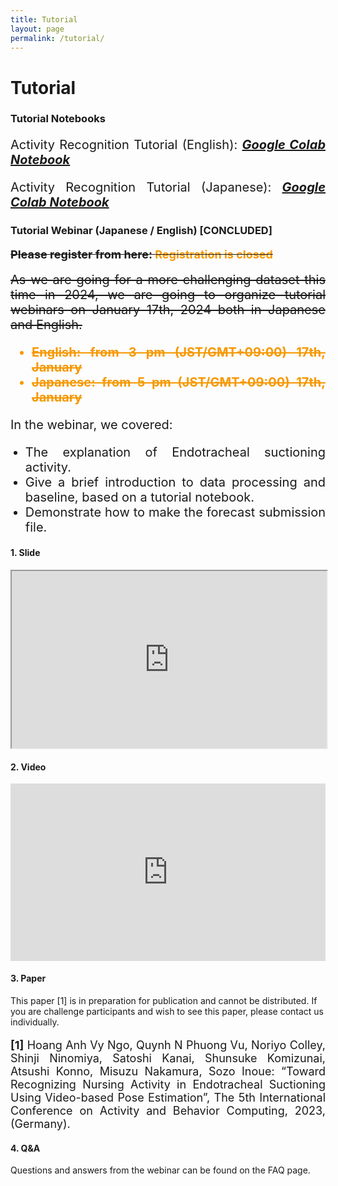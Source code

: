 ```yaml
---
title: Tutorial
layout: page
permalink: /tutorial/
---
```


<h1><strong>Tutorial</strong></h1>

<h3><strong>Tutorial Notebooks</strong></h3>
<p style="font-size:20px" align="justify">Activity Recognition Tutorial (English): 
    <em>
        <span style="color: #f69801">
            <a href="https://colab.research.google.com/drive/1ZINzt5hHXcuXYo3lM5RZ7lSJCnAtGSsP?usp=sharing">
                <strong>Google Colab Notebook</strong>
            </a>
        </span>
    </em>
</p>
<p style="font-size:20px" align="justify">Activity Recognition Tutorial (Japanese): 
    <em>
        <span style="color: #f69801">
            <a href="https://colab.research.google.com/drive/1a_8k9gG6F7Lda4Nwackp-Xt-ToUPdL8p?usp=sharing">
                <strong>Google Colab Notebook</strong>
            </a>
        </span>
    </em>
</p>

<h3><strong>Tutorial Webinar (Japanese / English) [CONCLUDED]</strong></h3>
<p style="font-size:18px" align="justify"><s><strong>Please register from here: <span style="color: #f69801">Registration is closed</span></strong></s></p>
<div style="font-size:20px" align="justify">
    <s>
        As we are going for a more challenging dataset this time in 2024, we are going to organize tutorial webinars on January 17th, 2024 both in Japanese and English.
    </s>
    <ul style="color: #f69801; font-weight: bold;">
      <li><del>English: from 3 pm (JST/GMT+09:00) 17th, January</del></li>
      <li><del>Japanese: from 5 pm (JST/GMT+09:00) 17th, January</del></li>
    </ul>
    <p>In the webinar, we covered:</p>
</div>
<ul>
    <li style="font-size:20px" align="justify">The explanation of Endotracheal suctioning activity.</li>
    <li style="font-size:20px" align="justify">Give a brief introduction to data processing and baseline, based on a tutorial notebook.</li>
    <li style="font-size:20px" align="justify">Demonstrate how to make the forecast submission file.</li>
</ul>
<h4><strong>1. Slide</strong></h4>
<iframe src="https://drive.google.com/file/d/1Fr-K53izLc3Pl3padpYKdbAnJ1b0_dk1/preview" width="100%" style="aspect-ratio: 16 / 9" allow="autoplay"></iframe>

<h4><strong>2. Video</strong></h4>
<iframe width="100%" style="aspect-ratio: 16 / 9;" src="https://www.youtube.com/embed/XqqdSsRcdzU?si=hrjSh9RmizNBBEAi" title="YouTube video player" frameborder="0" allow="accelerometer; autoplay; clipboard-write; encrypted-media; gyroscope; picture-in-picture; web-share" allowfullscreen></iframe>

<h4><strong>3. Paper</strong></h4>
This paper [1] is in preparation for publication and cannot be distributed. If you are challenge participants and wish to see this paper, please  contact us individually.
<p style="font-size:18px" align="justify">
    <strong>[1]</strong>
    Hoang Anh Vy Ngo, Quynh N Phuong Vu, Noriyo Colley, Shinji Ninomiya, Satoshi Kanai, Shunsuke Komizunai, Atsushi Konno, Misuzu Nakamura, Sozo Inoue: “Toward Recognizing Nursing Activity in Endotracheal Suctioning Using Video-based Pose Estimation”, The 5th International Conference on Activity and Behavior Computing, 2023, (Germany).
</p>

<h4><strong>4. Q&A</strong></h4>
Questions and answers from the webinar can be found on the FAQ page.

